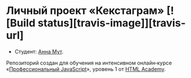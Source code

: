 # Личный проект «Кекстаграм» [![Build status][travis-image]][travis-url]

* Студент: [Анна Мут](https://up.htmlacademy.ru/javascript/13/user/472443).



Репозиторий создан для обучения на интенсивном онлайн‑курсе «[Профессиональный JavaScript](https://htmlacademy.ru/intensive/javascript)», уровень 1 от [HTML Academy](https://htmlacademy.ru).

